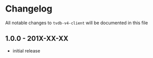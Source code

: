 # Changelog

All notable changes to `tvdb-v4-client` will be documented in this file

## 1.0.0 - 201X-XX-XX

- initial release
